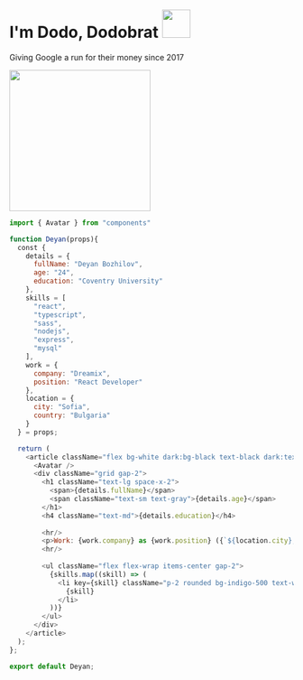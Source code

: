 # I'm Dodo, Dodobrat <img src="https://media.giphy.com/media/TdvgwNdoIY9Ncl2D4d/giphy.gif" height="50">

Giving Google a run for their money since 2017

<img src="https://media.giphy.com/media/eoxomXXVL2S0E/source.gif" height="250">

```js
import { Avatar } from "components"

function Deyan(props){
  const {
    details = {
      fullName: "Deyan Bozhilov",
      age: "24",
      education: "Coventry University"
    },
    skills = [
      "react", 
      "typescript", 
      "sass", 
      "nodejs", 
      "express", 
      "mysql" 
    ],
    work = {
      company: "Dreamix",
      position: "React Developer"
    },
    location = {
      city: "Sofia",
      country: "Bulgaria"
    }
  } = props;

  return (
    <article className="flex bg-white dark:bg-black text-black dark:text-white rounded p-4 md:p-2 shadow-sm">
      <Avatar />
      <div className="grid gap-2">
        <h1 className="text-lg space-x-2">
          <span>{details.fullName}</span> 
          <span className="text-sm text-gray">{details.age}</span>
        </h1>
        <h4 className="text-md">{details.education}</h4>
				
        <hr/>
        <p>Work: {work.company} as {work.position} ({`${location.city}, ${location.country}`})</p>
        <hr/>
				
        <ul className="flex flex-wrap items-center gap-2">
          {skills.map((skill) => (
            <li key={skill} className="p-2 rounded bg-indigo-500 text-white cursor-pointer select-none">
              {skill}
            </li>
          ))}
        </ul>
      </div>
    </article>
  );
};

export default Deyan;

```

